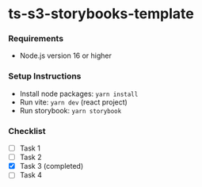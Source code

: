 # ts-s3-storybooks-template

### Requirements

- Node.js version 16 or higher

### Setup Instructions

- Install node packages: `yarn install`
- Run vite: `yarn dev` (react project)
- Run storybook: `yarn storybook`

### Checklist

- [ ] Task 1
- [ ] Task 2
- [x] Task 3 (completed)
- [ ] Task 4
